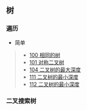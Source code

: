 ## 树

### 遍历


- 简单

> - [100 相同的树](https://github.com/en-one/leetcode/blob/main/go/solution/100.md )
> - [101 对称二叉树](https://github.com/en-one/leetcode/blob/main/go/solution/101.md )
> - [104 二叉树的最大深度](https://github.com/en-one/leetcode/blob/main/go/solution/104.md )
> - [111 二叉树的最小深度](https://github.com/en-one/leetcode/blob/main/go/solution/111.md )
> - [112 二叉树的最小深度](https://github.com/en-one/leetcode/blob/main/go/solution/112.md )

### 二叉搜索树